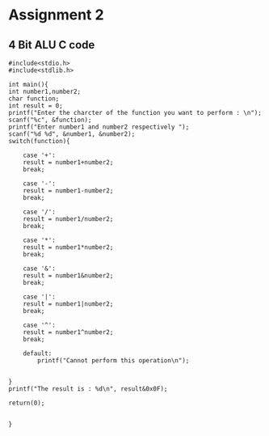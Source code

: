 # Assignment 2

## 4 Bit ALU C code 


    #include<stdio.h>
    #include<stdlib.h>

    int main(){
    int number1,number2;
    char function;
    int result = 0;
    printf("Enter the charcter of the function you want to perform : \n");
    scanf("%c", &function);
    printf("Enter number1 and number2 respectively ");
    scanf("%d %d", &number1, &number2);
    switch(function){
        
        case '+':
        result = number1+number2;
        break;
        
        case '-':
        result = number1-number2;
        break;
        
        case '/':
        result = number1/number2;
        break;
        
        case '*':
        result = number1*number2;
        break;

        case '&':
        result = number1&number2;
        break;

        case '|':
        result = number1|number2;
        break;

        case '^':
        result = number1^number2;
        break;

        default:
            printf("Cannot perform this operation\n");
            
        
    }
    printf("The result is : %d\n", result&0x0F);
    
    return(0);
    
    
    }



